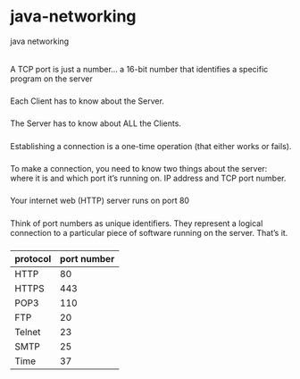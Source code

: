 # java-networking
java networking


###### 
A TCP port is just a number... a 16-bit number that identifies a specific program on the server

#####
Each Client has to know about the Server.

#####
The Server has to know about ALL the Clients.

#####
 Establishing a connection is a one-time operation (that either works or fails).

 #####
 To make a connection, you need to know two things about the server: where it is and which port it’s running on.
 IP address and TCP port number.

#####
 Your internet web (HTTP) server runs on port 80

 #####
 Think of port numbers as unique identifiers. They represent a logical connection to a particular piece of software running on the server. That’s it.

 #####
 | protocol | port number|
|------------------|------------------|
|HTTP    | 80   |
| HTTPS   | 443   |
| POP3    | 110    |
| FTP   | 20    |
|Telnet    | 23  |
| SMTP     |25 |
| Time     | 37 |


